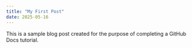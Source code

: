 ```yaml
---
title: "My First Post"
date: 2025-05-16
---
```


This is a sample blog post created for the purpose of completing a GitHub Docs tutorial.
